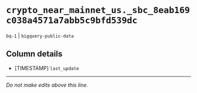 # `crypto_near_mainnet_us._sbc_8eab169c038a4571a7abb5c9bfd539dc`
`bq-1` | `bigquery-public-data`

## Column details
* [TIMESTAMP] `last_update`

-------------------------------------------------------------------------------
*Do not make edits above this line.*
